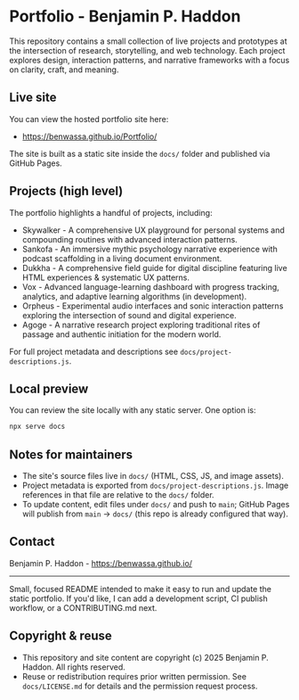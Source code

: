 # Portfolio - Benjamin P. Haddon

This repository contains a small collection of live projects and prototypes at the intersection of research, storytelling, and web technology. Each project explores design, interaction patterns, and narrative frameworks with a focus on clarity, craft, and meaning.

## Live site

You can view the hosted portfolio site here:

- https://benwassa.github.io/Portfolio/

The site is built as a static site inside the `docs/` folder and published via GitHub Pages.

## Projects (high level)

The portfolio highlights a handful of projects, including:

- Skywalker - A comprehensive UX playground for personal systems and compounding routines with advanced interaction patterns.
- Sankofa - An immersive mythic psychology narrative experience with podcast scaffolding in a living document environment.
- Dukkha - A comprehensive field guide for digital discipline featuring live HTML experiences & systematic UX patterns.
- Vox - Advanced language-learning dashboard with progress tracking, analytics, and adaptive learning algorithms (in development).
- Orpheus - Experimental audio interfaces and sonic interaction patterns exploring the intersection of sound and digital experience.
- Agoge - A narrative research project exploring traditional rites of passage and authentic initiation for the modern world.

For full project metadata and descriptions see `docs/project-descriptions.js`.

## Local preview

You can review the site locally with any static server. One option is:

```bash
npx serve docs
```

## Notes for maintainers

- The site's source files live in `docs/` (HTML, CSS, JS, and image assets).
- Project metadata is exported from `docs/project-descriptions.js`. Image references in that file are relative to the `docs/` folder.
- To update content, edit files under `docs/` and push to `main`; GitHub Pages will publish from `main` -> `docs/` (this repo is already configured that way).

## Contact

Benjamin P. Haddon - https://benwassa.github.io/

---

Small, focused README intended to make it easy to run and update the static portfolio. If you'd like, I can add a development script, CI publish workflow, or a CONTRIBUTING.md next.

## Copyright & reuse

- This repository and site content are copyright (c) 2025 Benjamin P. Haddon. All rights reserved.
- Reuse or redistribution requires prior written permission. See `docs/LICENSE.md` for details and the permission request process.
